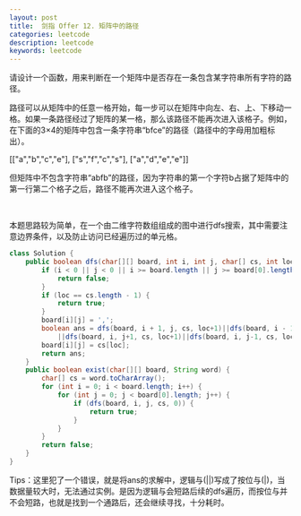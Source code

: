 ```yaml
---
layout: post
title:  剑指 Offer 12. 矩阵中的路径
categories: leetcode
description: leetcode
keywords: leetcode
---
```


​	请设计一个函数，用来判断在一个矩阵中是否存在一条包含某字符串所有字符的路径。

​	路径可以从矩阵中的任意一格开始，每一步可以在矩阵中向左、右、上、下移动一格。如果一条路径经过了矩阵的某一格，那么该路径不能再次进入该格子。例如，在下面的3×4的矩阵中包含一条字符串“bfce”的路径（路径中的字母用加粗标出）。

\[\["a","b","c","e"\],
\["s","f","c","s"\],
\["a","d","e","e"\]\]

​	但矩阵中不包含字符串“abfb”的路径，因为字符串的第一个字符b占据了矩阵中的第一行第二个格子之后，路径不能再次进入这个格子。

​	

本题思路较为简单，在一个由二维字符数组组成的图中进行dfs搜索，其中需要注意边界条件，以及防止访问已经遍历过的单元格。

```java
class Solution {
    public boolean dfs(char[][] board, int i, int j, char[] cs, int loc) {
        if (i < 0 || j < 0 || i >= board.length || j >= board[0].length || board[i][j] != cs[loc]) {
            return false;
        }
        if (loc == cs.length - 1) {
            return true;
        }
        board[i][j] = ',';
        boolean ans = dfs(board, i + 1, j, cs, loc+1)||dfs(board, i - 1, j, cs, loc+1)
            ||dfs(board, i, j+1, cs, loc+1)||dfs(board, i, j-1, cs, loc+1);
        board[i][j] = cs[loc];
        return ans;
    }
    public boolean exist(char[][] board, String word) {
        char[] cs = word.toCharArray();
        for (int i = 0; i < board.length; i++) {
            for (int j = 0; j < board[0].length; j++) {
                if (dfs(board, i, j, cs, 0)) {
                    return true;
                }
            }
        }
        return false;
    }
}

```

​	Tips：这里犯了一个错误，就是将ans的求解中，逻辑与(||)写成了按位与(|)，当数据量较大时，无法通过实例。是因为逻辑与会短路后续的dfs遍历，而按位与并不会短路，也就是找到一个通路后，还会继续寻找，十分耗时。